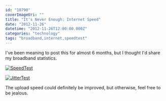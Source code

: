 ```yaml
---
id: "10790"
coverImageUri: ""
title: "It's Never Enough: Internet Speed"
date: "2012-11-26"
datetime: "2012-11-26T12:00:00.000Z"
categories: "technology"
tags: "broadband,internet,speedtest"
---
```


I've been meaning to post this for almost 6 months, but I thought I'd share my broadband statistics.

[![](http://assets.brandonmartinez.com/brandonmartinez/2012/11/SpeedTest-575x372.png "SpeedTest")](http://assets.brandonmartinez.com/brandonmartinez/2012/11/SpeedTest.png)

[![](http://assets.brandonmartinez.com/brandonmartinez/2012/11/JitterTest-575x319.png "JitterTest")](http://assets.brandonmartinez.com/brandonmartinez/2012/11/JitterTest.png)

The upload speed could definitely be improved, but otherwise, feel free to be jealous.

